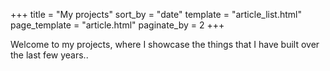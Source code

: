 +++
title = "My projects"
sort_by = "date"
template = "article_list.html"
page_template = "article.html"
paginate_by = 2
+++

Welcome to my projects, where I showcase the things that I have built over the last few years..
